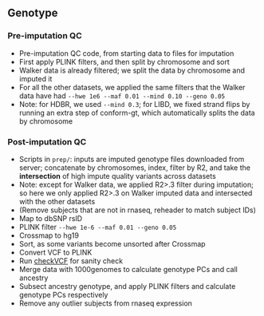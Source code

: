 ## Genotype 
### Pre-imputation QC
- Pre-imputation QC code, from starting data to files for imputation
- First apply PLINK filters, and then split by chromosome and sort
- Walker data is already filtered; we split the data by chromosome and imputed it
- For all the other datasets, we applied the same filters that the Walker data have had `--hwe 1e6 --maf 0.01 --mind 0.10 --geno 0.05`
- Note: for HDBR, we used `--mind 0.3`; for LIBD, we fixed strand flips by running an extra step of conform-gt, which automatically splits the data by chromosome
### Post-imputation QC
- Scripts in `prep/`: inputs are imputed genotype files downloaded from server; concatenate by chromosomes, index, filter by R2, and take the **intersection** of high impute quality variants across datasets
- Note: except for Walker data, we applied R2>.3 filter during imputation; so here we only applied R2>.3 on Walker imputed data and intersected with the other datasets
- (Remove subjects that are not in rnaseq, reheader to match subject IDs)
- Map to dbSNP rsID
- PLINK filter `--hwe 1e-6 --maf 0.01 --geno 0.05`
- Crossmap to hg19
- Sort, as some variants become unsorted after Crossmap
- Convert VCF to PLINK
- Run [checkVCF](https://github.com/zhanxw/checkVCF) for sanity check
- Merge data with 1000genomes to calculate genotype PCs and call ancestry
- Subsect ancestry genotype, and apply PLINK filters and calculate genotype PCs respectively
- Remove any outlier subjects from rnaseq expression
